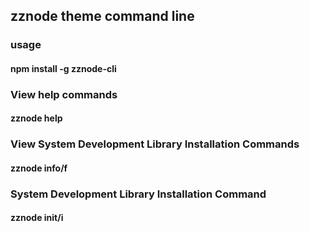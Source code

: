 ## zznode theme command line

### usage

#### npm install -g zznode-cli

### View help commands

#### zznode help

### View System Development Library Installation Commands

#### zznode info/f

### System Development Library Installation Command

#### zznode init/i